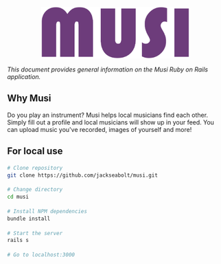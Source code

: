 <p align="center"><img src="/app/assets/images/musilogopurple.png" height="120" /></p>
<p><em>This document provides general information on the Musi Ruby on Rails application.</em></p>


Why Musi
-------------
Do you play an instrument? Musi helps local musicians find each other. Simply fill out a profile and local musicians will show up in your feed. You can upload music you've recorded, images of yourself and more!

For local use
--------

```bash
# Clone repository
git clone https://github.com/jackseabolt/musi.git

# Change directory
cd musi

# Install NPM dependencies
bundle install

# Start the server
rails s

# Go to localhost:3000
```
